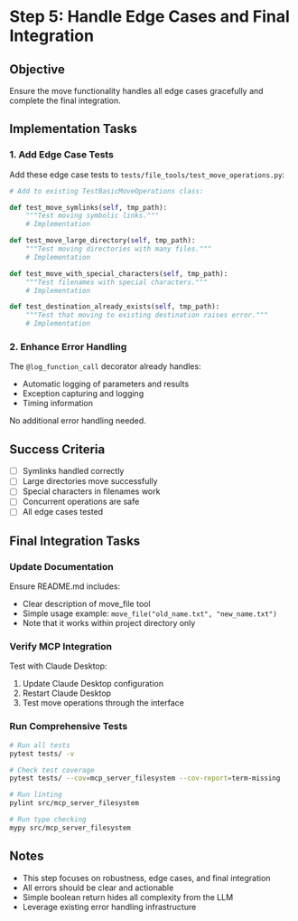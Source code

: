 # Step 5: Handle Edge Cases and Final Integration

## Objective
Ensure the move functionality handles all edge cases gracefully and complete the final integration.

## Implementation Tasks

### 1. Add Edge Case Tests
Add these edge case tests to `tests/file_tools/test_move_operations.py`:

```python
# Add to existing TestBasicMoveOperations class:

def test_move_symlinks(self, tmp_path):
    """Test moving symbolic links."""
    # Implementation

def test_move_large_directory(self, tmp_path):
    """Test moving directories with many files."""
    # Implementation

def test_move_with_special_characters(self, tmp_path):
    """Test filenames with special characters."""
    # Implementation

def test_destination_already_exists(self, tmp_path):
    """Test that moving to existing destination raises error."""
    # Implementation
```

### 2. Enhance Error Handling
The `@log_function_call` decorator already handles:
- Automatic logging of parameters and results
- Exception capturing and logging
- Timing information

No additional error handling needed.

## Success Criteria
- [ ] Symlinks handled correctly
- [ ] Large directories move successfully
- [ ] Special characters in filenames work
- [ ] Concurrent operations are safe
- [ ] All edge cases tested

## Final Integration Tasks

### Update Documentation
Ensure README.md includes:
- Clear description of move_file tool
- Simple usage example: `move_file("old_name.txt", "new_name.txt")`
- Note that it works within project directory only

### Verify MCP Integration
Test with Claude Desktop:
1. Update Claude Desktop configuration
2. Restart Claude Desktop
3. Test move operations through the interface

### Run Comprehensive Tests
```bash
# Run all tests
pytest tests/ -v

# Check test coverage
pytest tests/ --cov=mcp_server_filesystem --cov-report=term-missing

# Run linting
pylint src/mcp_server_filesystem

# Run type checking
mypy src/mcp_server_filesystem
```

## Notes
- This step focuses on robustness, edge cases, and final integration
- All errors should be clear and actionable
- Simple boolean return hides all complexity from the LLM
- Leverage existing error handling infrastructure
